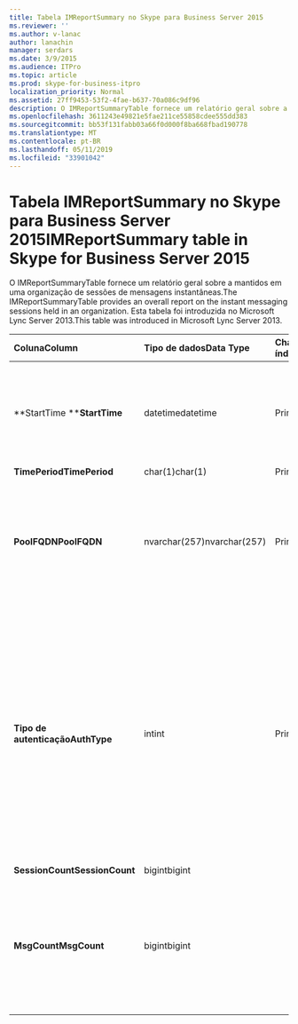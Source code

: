 ```yaml
---
title: Tabela IMReportSummary no Skype para Business Server 2015
ms.reviewer: ''
ms.author: v-lanac
author: lanachin
manager: serdars
ms.date: 3/9/2015
ms.audience: ITPro
ms.topic: article
ms.prod: skype-for-business-itpro
localization_priority: Normal
ms.assetid: 27ff9453-53f2-4fae-b637-70a086c9df96
description: O IMReportSummaryTable fornece um relatório geral sobre a mantidos em uma organização de sessões de mensagens instantâneas. Esta tabela foi introduzida no Microsoft Lync Server 2013.
ms.openlocfilehash: 3611243e49821e5fae211ce55858cdee555dd383
ms.sourcegitcommit: bb53f131fabb03a66f0d000f8ba668fbad190778
ms.translationtype: MT
ms.contentlocale: pt-BR
ms.lasthandoff: 05/11/2019
ms.locfileid: "33901042"
---
```

# <a name="imreportsummary-table-in-skype-for-business-server-2015"></a><span data-ttu-id="57b72-104">Tabela IMReportSummary no Skype para Business Server 2015</span><span class="sxs-lookup"><span data-stu-id="57b72-104">IMReportSummary table in Skype for Business Server 2015</span></span>
 
<span data-ttu-id="57b72-105">O IMReportSummaryTable fornece um relatório geral sobre a mantidos em uma organização de sessões de mensagens instantâneas.</span><span class="sxs-lookup"><span data-stu-id="57b72-105">The IMReportSummaryTable provides an overall report on the instant messaging sessions held in an organization.</span></span> <span data-ttu-id="57b72-106">Esta tabela foi introduzida no Microsoft Lync Server 2013.</span><span class="sxs-lookup"><span data-stu-id="57b72-106">This table was introduced in Microsoft Lync Server 2013.</span></span>
  
|<span data-ttu-id="57b72-107">**Coluna**</span><span class="sxs-lookup"><span data-stu-id="57b72-107">**Column**</span></span>|<span data-ttu-id="57b72-108">**Tipo de dados**</span><span class="sxs-lookup"><span data-stu-id="57b72-108">**Data Type**</span></span>|<span data-ttu-id="57b72-109">**Chave/índice**</span><span class="sxs-lookup"><span data-stu-id="57b72-109">**Key/Index**</span></span>|<span data-ttu-id="57b72-110">**Detalhes**</span><span class="sxs-lookup"><span data-stu-id="57b72-110">**Details**</span></span>|
|:-----|:-----|:-----|:-----|
|<span data-ttu-id="57b72-111">**StartTime **</span><span class="sxs-lookup"><span data-stu-id="57b72-111">**StartTime**</span></span> <br/> |<span data-ttu-id="57b72-112">datetime</span><span class="sxs-lookup"><span data-stu-id="57b72-112">datetime</span></span>  <br/> |<span data-ttu-id="57b72-113">Primária</span><span class="sxs-lookup"><span data-stu-id="57b72-113">Primary</span></span>  <br/> |<span data-ttu-id="57b72-114">Data e hora em que a sessão de mensagens instantâneas começou.</span><span class="sxs-lookup"><span data-stu-id="57b72-114">Date and time that the instant messaging session began.</span></span>  <br/> |
|<span data-ttu-id="57b72-115">**TimePeriod**</span><span class="sxs-lookup"><span data-stu-id="57b72-115">**TimePeriod**</span></span> <br/> |<span data-ttu-id="57b72-116">char(1)</span><span class="sxs-lookup"><span data-stu-id="57b72-116">char(1)</span></span>  <br/> |<span data-ttu-id="57b72-117">Primária</span><span class="sxs-lookup"><span data-stu-id="57b72-117">Primary</span></span>  <br/> ||
|<span data-ttu-id="57b72-118">**PoolFQDN**</span><span class="sxs-lookup"><span data-stu-id="57b72-118">**PoolFQDN**</span></span> <br/> |<span data-ttu-id="57b72-119">nvarchar(257)</span><span class="sxs-lookup"><span data-stu-id="57b72-119">nvarchar(257)</span></span>  <br/> |<span data-ttu-id="57b72-120">Primária</span><span class="sxs-lookup"><span data-stu-id="57b72-120">Primary</span></span>  <br/> |<span data-ttu-id="57b72-121">Nome de domínio totalmente qualificado do pool hospedando a sessão.</span><span class="sxs-lookup"><span data-stu-id="57b72-121">Fully qualified domain name of the pool hosting the session.</span></span>  <br/> |
|<span data-ttu-id="57b72-122">**Tipo de autenticação**</span><span class="sxs-lookup"><span data-stu-id="57b72-122">**AuthType**</span></span> <br/> |<span data-ttu-id="57b72-123">int</span><span class="sxs-lookup"><span data-stu-id="57b72-123">int</span></span>  <br/> |<span data-ttu-id="57b72-124">Primária</span><span class="sxs-lookup"><span data-stu-id="57b72-124">Primary</span></span>  <br/> |<span data-ttu-id="57b72-125">Prioridade (por exemplo, urgente ou não urgente) da chamada.</span><span class="sxs-lookup"><span data-stu-id="57b72-125">Priority (for example, urgent or non-urgent) of the call.</span></span> <span data-ttu-id="57b72-126">Informações de prioridade são armazenadas na [tabela CallPriorities do Skype para Business Server 2015](callpriorities.md).</span><span class="sxs-lookup"><span data-stu-id="57b72-126">Priority information is stored in the [CallPriorities table in Skype for Business Server 2015](callpriorities.md).</span></span>  <br/> |
|<span data-ttu-id="57b72-127">**SessionCount**</span><span class="sxs-lookup"><span data-stu-id="57b72-127">**SessionCount**</span></span> <br/> |<span data-ttu-id="57b72-128">bigint</span><span class="sxs-lookup"><span data-stu-id="57b72-128">bigint</span></span>  <br/> |||
|<span data-ttu-id="57b72-129">**MsgCount**</span><span class="sxs-lookup"><span data-stu-id="57b72-129">**MsgCount**</span></span> <br/> |<span data-ttu-id="57b72-130">bigint</span><span class="sxs-lookup"><span data-stu-id="57b72-130">bigint</span></span>  <br/> ||<span data-ttu-id="57b72-131">Número total de mensagens instantâneas trocadas durante a sessão.</span><span class="sxs-lookup"><span data-stu-id="57b72-131">Total number of instant messages exchanged during the session.</span></span>  <br/> |
   

